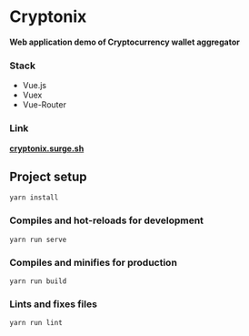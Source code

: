 # Cryptonix

**Web application demo of Cryptocurrency wallet aggregator**

### Stack

- Vue.js
- Vuex
- Vue-Router

### Link

**[cryptonix.surge.sh](http://cryptonix.surge.sh/)**

## Project setup

`yarn install`

### Compiles and hot-reloads for development

`yarn run serve`

### Compiles and minifies for production

`yarn run build`

### Lints and fixes files

`yarn run lint`
